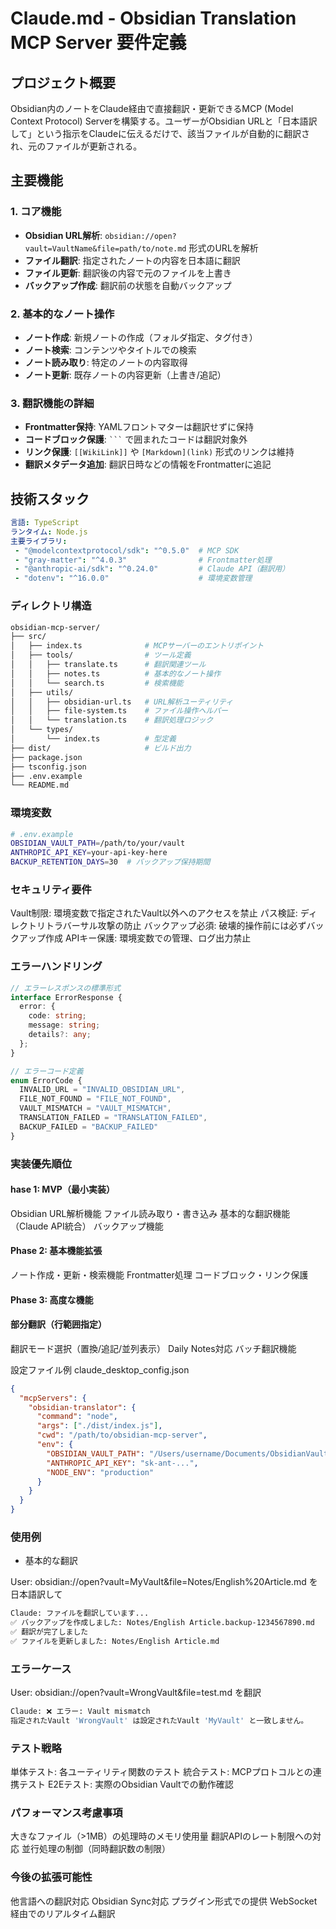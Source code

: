 # Claude.md - Obsidian Translation MCP Server 要件定義

## プロジェクト概要

Obsidian内のノートをClaude経由で直接翻訳・更新できるMCP (Model Context Protocol) Serverを構築する。ユーザーがObsidian URLと「日本語訳して」という指示をClaudeに伝えるだけで、該当ファイルが自動的に翻訳され、元のファイルが更新される。

## 主要機能

### 1. コア機能
- **Obsidian URL解析**: `obsidian://open?vault=VaultName&file=path/to/note.md` 形式のURLを解析
- **ファイル翻訳**: 指定されたノートの内容を日本語に翻訳
- **ファイル更新**: 翻訳後の内容で元のファイルを上書き
- **バックアップ作成**: 翻訳前の状態を自動バックアップ

### 2. 基本的なノート操作
- **ノート作成**: 新規ノートの作成（フォルダ指定、タグ付き）
- **ノート検索**: コンテンツやタイトルでの検索
- **ノート読み取り**: 特定のノートの内容取得
- **ノート更新**: 既存ノートの内容更新（上書き/追記）

### 3. 翻訳機能の詳細
- **Frontmatter保持**: YAMLフロントマターは翻訳せずに保持
- **コードブロック保護**: ` ``` ` で囲まれたコードは翻訳対象外
- **リンク保護**: `[[WikiLink]]` や `[Markdown](link)` 形式のリンクは維持
- **翻訳メタデータ追加**: 翻訳日時などの情報をFrontmatterに追記

## 技術スタック

```yaml
言語: TypeScript
ランタイム: Node.js
主要ライブラリ:
 - "@modelcontextprotocol/sdk": "^0.5.0"  # MCP SDK
 - "gray-matter": "^4.0.3"                # Frontmatter処理
 - "@anthropic-ai/sdk": "^0.24.0"         # Claude API（翻訳用）
 - "dotenv": "^16.0.0"                    # 環境変数管理
```

### ディレクトリ構造
```bash
obsidian-mcp-server/
├── src/
│   ├── index.ts              # MCPサーバーのエントリポイント
│   ├── tools/                # ツール定義
│   │   ├── translate.ts      # 翻訳関連ツール
│   │   ├── notes.ts          # 基本的なノート操作
│   │   └── search.ts         # 検索機能
│   ├── utils/
│   │   ├── obsidian-url.ts   # URL解析ユーティリティ
│   │   ├── file-system.ts    # ファイル操作ヘルパー
│   │   └── translation.ts    # 翻訳処理ロジック
│   └── types/
│       └── index.ts          # 型定義
├── dist/                     # ビルド出力
├── package.json
├── tsconfig.json
├── .env.example
└── README.md
```

### 環境変数
```bash
# .env.example
OBSIDIAN_VAULT_PATH=/path/to/your/vault
ANTHROPIC_API_KEY=your-api-key-here
BACKUP_RETENTION_DAYS=30  # バックアップ保持期間
```

### セキュリティ要件

Vault制限: 環境変数で指定されたVault以外へのアクセスを禁止
パス検証: ディレクトリトラバーサル攻撃の防止
バックアップ必須: 破壊的操作前には必ずバックアップ作成
APIキー保護: 環境変数での管理、ログ出力禁止

### エラーハンドリング

```typescript
// エラーレスポンスの標準形式
interface ErrorResponse {
  error: {
    code: string;
    message: string;
    details?: any;
  };
}

// エラーコード定義
enum ErrorCode {
  INVALID_URL = "INVALID_OBSIDIAN_URL",
  FILE_NOT_FOUND = "FILE_NOT_FOUND",
  VAULT_MISMATCH = "VAULT_MISMATCH",
  TRANSLATION_FAILED = "TRANSLATION_FAILED",
  BACKUP_FAILED = "BACKUP_FAILED"
}
```

### 実装優先順位
#### hase 1: MVP（最小実装）

Obsidian URL解析機能
ファイル読み取り・書き込み
基本的な翻訳機能（Claude API統合）
バックアップ機能

#### Phase 2: 基本機能拡張

ノート作成・更新・検索機能
Frontmatter処理
コードブロック・リンク保護

#### Phase 3: 高度な機能

#### 部分翻訳（行範囲指定）
翻訳モード選択（置換/追記/並列表示）
Daily Notes対応
バッチ翻訳機能

設定ファイル例
claude_desktop_config.json
```json
{
  "mcpServers": {
    "obsidian-translator": {
      "command": "node",
      "args": ["./dist/index.js"],
      "cwd": "/path/to/obsidian-mcp-server",
      "env": {
        "OBSIDIAN_VAULT_PATH": "/Users/username/Documents/ObsidianVault",
        "ANTHROPIC_API_KEY": "sk-ant-...",
        "NODE_ENV": "production"
      }
    }
  }
}
```
### 使用例

- 基本的な翻訳

User: obsidian://open?vault=MyVault&file=Notes/English%20Article.md を日本語訳して
```bash
Claude: ファイルを翻訳しています...
✅ バックアップを作成しました: Notes/English Article.backup-1234567890.md
✅ 翻訳が完了しました
✅ ファイルを更新しました: Notes/English Article.md
```

### エラーケース

User: obsidian://open?vault=WrongVault&file=test.md を翻訳

```bash
Claude: ❌ エラー: Vault mismatch
指定されたVault 'WrongVault' は設定されたVault 'MyVault' と一致しません。
```

### テスト戦略

単体テスト: 各ユーティリティ関数のテスト
統合テスト: MCPプロトコルとの連携テスト
E2Eテスト: 実際のObsidian Vaultでの動作確認

### パフォーマンス考慮事項

大きなファイル（>1MB）の処理時のメモリ使用量
翻訳APIのレート制限への対応
並行処理の制御（同時翻訳数の制限）

### 今後の拡張可能性

他言語への翻訳対応
Obsidian Sync対応
プラグイン形式での提供
WebSocket経由でのリアルタイム翻訳